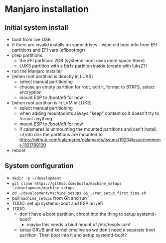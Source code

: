 Manjaro installation
====================

## Initial system install
- boot from live USB
- if there are invalid installs on some drives - wipe old boot info from EFI partitions and EFI vars (efibootmgr)
- prep partitions:
  - the EFI partition: 2GB (systemd-boot uses more space there)
  - LUKS partition with a btrfs partition inside (create with luks2?)
- run the Manjaro installer
- [when root partition is directly in LUKS]
  - select manual partitioning
  - choose an empty partition for root, edit it, format to BTRFS, select encryption
  - mount ESP to /boot/efi for now
- [when root partition is in LVM in LUKS]
  - select manual partitioning
  - when adding mountpoints always "keep" content so it doesn't try to format anything
  - mount ESP to /boot/efi for now
  - if calamares is unmounting the mounted partitions and can't install,
    `cd` into dirs the partitions are mounted to
    https://github.com/calamares/calamares/issues/1920#issuecomment-1101789100
- reboot

## System configuration
- `mkdir -p ~/development`
- `git clone https://github.com/butla/machine_setups ~/development/machine_setups`
- `cd ~/development/machine_setups && ./run_setup_first_time.sh`
- pull `machine_setups` from Git and run ``
- TODO: set up systemd-boot and ESP on /efi
- TODO:
  - don't have a boot partition, chroot into the thing to setup systemd-boot?
    - maybe this needs a bind mount of /etc/resolv.conf
  - setup GRUB and kernel cmdline so we don't need a separate boot partition. Then boot into it and setup systemd-boot?

